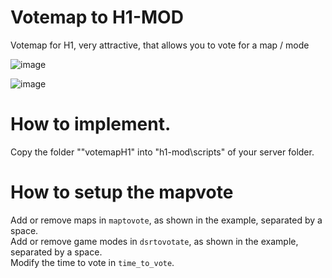 # Votemap to H1-MOD
Votemap for H1, very attractive, that allows you to vote for a map / mode

![image](https://user-images.githubusercontent.com/64875738/183223164-0ab31aa9-1eef-4595-8470-74482817f8c3.png)

![image](https://user-images.githubusercontent.com/64875738/183223188-7f0e378d-945f-4337-803d-096ce1980c4f.png)

# How to implement.

Copy the folder ""votemapH1" into "h1-mod\scripts" of your server folder.

# How to setup the mapvote

Add or remove maps in <code>maptovote</code>, as shown in the example, separated by a space.<br>
Add or remove game modes in <code>dsrtovotate</code>, as shown in the example, separated by a space.<br>
Modify the time to vote in <code>time_to_vote</code>.<br>
